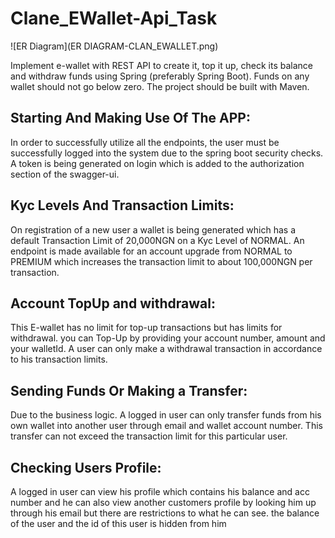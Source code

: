 # Clane_EWallet-Api_Task

![ER Diagram](ER DIAGRAM-CLAN_EWALLET.png)

Implement e-wallet with REST API to create it, top it up, check its balance and withdraw funds using Spring (preferably Spring Boot). Funds on any wallet should
not go below zero. The project should be built with Maven.


## Starting And Making Use Of The APP:
In order to successfully utilize all the endpoints, the user must be successfully logged into the system due to the spring boot security checks.
A token is being generated on login which is added to the authorization section of the swagger-ui.


## Kyc Levels And Transaction Limits:
On registration of a new user a wallet is being generated which has a default Transaction Limit of 20,000NGN on a Kyc Level of NORMAL.
An endpoint is made available for an account upgrade from NORMAL to PREMIUM which increases the transaction limit to about 100,000NGN per transaction.

## Account TopUp and withdrawal:
This E-wallet has no limit for top-up transactions but has limits for withdrawal. you can Top-Up by providing your account number, amount and your walletId.
A user can only make a withdrawal transaction in accordance to his transaction limits.

## Sending Funds Or Making a Transfer:
Due to the business logic. A logged in user can only transfer funds from his own wallet into another user through email and wallet account number.
This transfer can not exceed the transaction limit for this particular user.

## Checking Users Profile:
A logged in user can view his profile which contains his balance and acc number and he can also view another customers profile by looking him up through his email but there are restrictions to what he can see.
the balance of the user and the id of this user is hidden from him
